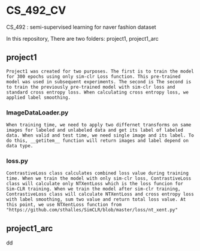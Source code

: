 # CS_492_CV
CS_492 : semi-supervised learning for naver fashion dataset

In this repository, There are two folders: project1, project1_arc

## project1
    Project1 was created for two purposes. The first is to train the model for 300 epochs using only sim-clr Loss function. This pre-trained model was used in subsequent experiments. The second is The second is to train the previously pre-trained model with sim-clr loss and standard cross entropy loss. When calculating cross entropy loss, we applied label smoothing.

### ImageDataLoader.py
    When training time, we need to apply two differnet transforms on same images for labeled and unlabeled data and get its label of labeled data. When valid and test time, we need single image and its label. To do this, __getitem__ function will return images and label depend on data type. 

### loss.py
    ContrastiveLoss class calculates combined loss value during training time. When we train the model with only sim-clr loss, ContrastiveLoss class will calculate only NTXentLoss which is the loss funcion for Sim-CLR training. When we train the model after sim-clr training, ContrastiveLoss class will calculate NTXentLoss and cross entropy loss with label smoothing, sum two value and return total loss value. At this point, we use NTXentLoss function from "https://github.com/sthalles/SimCLR/blob/master/loss/nt_xent.py"

## project1_arc
dd
